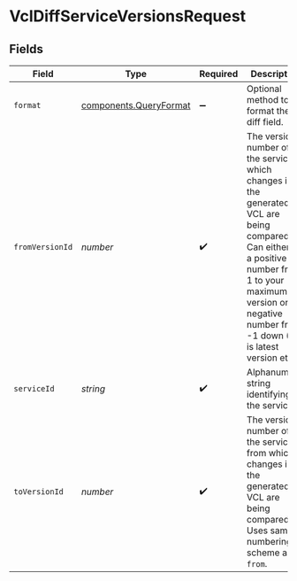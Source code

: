 # VclDiffServiceVersionsRequest


## Fields

| Field                                                                                                                                                                                                                    | Type                                                                                                                                                                                                                     | Required                                                                                                                                                                                                                 | Description                                                                                                                                                                                                              | Example                                                                                                                                                                                                                  |
| ------------------------------------------------------------------------------------------------------------------------------------------------------------------------------------------------------------------------ | ------------------------------------------------------------------------------------------------------------------------------------------------------------------------------------------------------------------------ | ------------------------------------------------------------------------------------------------------------------------------------------------------------------------------------------------------------------------ | ------------------------------------------------------------------------------------------------------------------------------------------------------------------------------------------------------------------------ | ------------------------------------------------------------------------------------------------------------------------------------------------------------------------------------------------------------------------ |
| `format`                                                                                                                                                                                                                 | [components.QueryFormat](../../../sdk/models/components/queryformat.md)                                                                                                                                                  | :heavy_minus_sign:                                                                                                                                                                                                       | Optional method to format the diff field.                                                                                                                                                                                |                                                                                                                                                                                                                          |
| `fromVersionId`                                                                                                                                                                                                          | *number*                                                                                                                                                                                                                 | :heavy_check_mark:                                                                                                                                                                                                       | The version number of the service to which changes in the generated VCL are being compared. Can either be a positive number from 1 to your maximum version or a negative number from -1 down (-1 is latest version etc). | 1                                                                                                                                                                                                                        |
| `serviceId`                                                                                                                                                                                                              | *string*                                                                                                                                                                                                                 | :heavy_check_mark:                                                                                                                                                                                                       | Alphanumeric string identifying the service.                                                                                                                                                                             | SU1Z0isxPaozGVKXdv0eY                                                                                                                                                                                                    |
| `toVersionId`                                                                                                                                                                                                            | *number*                                                                                                                                                                                                                 | :heavy_check_mark:                                                                                                                                                                                                       | The version number of the service from which changes in the generated VCL are being compared. Uses same numbering scheme as `from`.                                                                                      | 2                                                                                                                                                                                                                        |